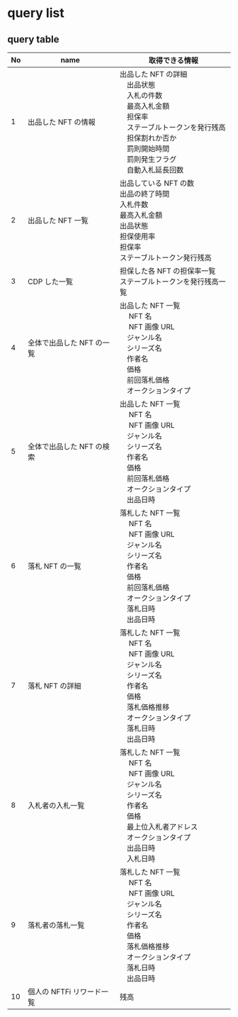 # query list

## query table

| No  | name                      | 取得できる情報                                                                                                                                                                                                 |
| --- | ------------------------- | -------------------------------------------------------------------------------------------------------------------------------------------------------------------------------------------------------------- |
| 1   | 出品した NFT の情報       | 出品した NFT の詳細<br> 　出品状態<br> 　入札の件数<br> 　最高入札金額<br> 　担保率<br> 　ステーブルトークンを発行残高<br> 　担保割れか否か<br> 　罰則開始時間<br> 　罰則発生フラグ<br> 　自動入札延長回数<br> |
| 2   | 出品した NFT 一覧         | 出品している NFT の数<br> 出品の終了時間<br> 入札件数<br> 最高入札金額<br> 出品状態<br> 担保使用率<br> 担保率<br> ステーブルトークン発行残高<br>                                                               |
| 3   | CDP した一覧              | 担保した各 NFT の担保率一覧<br> ステーブルトークンを発行残高一覧<br>                                                                                                                                           |
| 4   | 全体で出品した NFT の一覧 | 出品した NFT 一覧<br> 　 NFT 名<br> 　 NFT 画像 URL<br> 　ジャンル名<br> 　シリーズ名<br> 　作者名<br> 　価格<br> 　前回落札価格<br> 　オークションタイプ<br>                                                  |
| 5   | 全体で出品した NFT の検索 | 出品した NFT 一覧<br> 　 NFT 名<br> 　 NFT 画像 URL<br> 　ジャンル名<br> 　シリーズ名<br> 　作者名<br> 　価格<br> 　前回落札価格<br> 　オークションタイプ<br> 　出品日時<br>                                   |
| 6   | 落札 NFT の一覧           | 落札した NFT 一覧<br> 　 NFT 名<br> 　 NFT 画像 URL<br> 　ジャンル名<br> 　シリーズ名<br> 　作者名<br> 　価格<br> 　前回落札価格<br> 　オークションタイプ<br> 　落札日時<br> 　出品日時<br>                    |
| 7   | 落札 NFT の詳細           | 落札した NFT 一覧<br> 　 NFT 名<br> 　 NFT 画像 URL<br> 　ジャンル名<br> 　シリーズ名<br> 　作者名<br> 　価格<br> 　落札価格推移<br> 　オークションタイプ<br> 　落札日時<br> 　出品日時<br>                    |
| 8   | 入札者の入札一覧          | 落札した NFT 一覧<br> 　 NFT 名<br> 　 NFT 画像 URL<br> 　ジャンル名<br> 　シリーズ名<br> 　作者名<br> 　価格<br> 　最上位入札者アドレス<br> 　オークションタイプ<br> 　出品日時<br> 　入札日時<br>            |
| 9   | 落札者の落札一覧          | 落札した NFT 一覧<br> 　 NFT 名<br> 　 NFT 画像 URL<br> 　ジャンル名<br> 　シリーズ名<br> 　作者名<br> 　価格<br> 　落札価格推移<br> 　オークションタイプ<br> 　落札日時<br> 　出品日時<br>                    |
| 10  | 個人の NFTFi リワード一覧 | 残高                                                                                                                                                                                                           |
